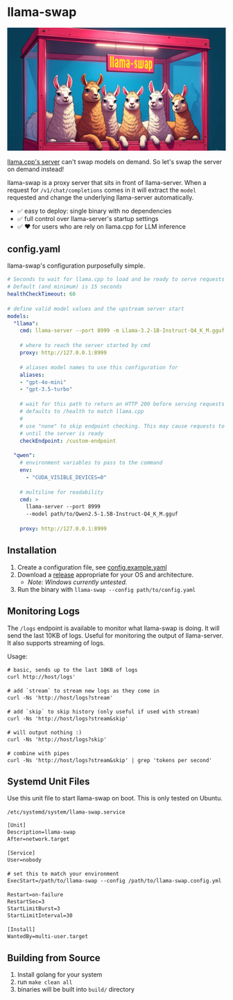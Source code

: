 # llama-swap

![llama-swap header image](header.jpeg)

[llama.cpp's server](https://github.com/ggerganov/llama.cpp/tree/master/examples/server) can't swap models on demand. So let's swap the server on demand instead!

llama-swap is a proxy server that sits in front of llama-server. When a request for `/v1/chat/completions` comes in it will extract the `model` requested and change the underlying llama-server automatically.

- ✅ easy to deploy: single binary with no dependencies
- ✅ full control over llama-server's startup settings
- ✅ ❤️ for users who are rely on llama.cpp for LLM inference

## config.yaml

llama-swap's configuration purposefully simple.

```yaml
# Seconds to wait for llama.cpp to load and be ready to serve requests
# Default (and minimum) is 15 seconds
healthCheckTimeout: 60

# define valid model values and the upstream server start
models:
  "llama":
    cmd: llama-server --port 8999 -m Llama-3.2-1B-Instruct-Q4_K_M.gguf

    # where to reach the server started by cmd
    proxy: http://127.0.0.1:8999

    # aliases model names to use this configuration for
    aliases:
    - "gpt-4o-mini"
    - "gpt-3.5-turbo"

    # wait for this path to return an HTTP 200 before serving requests
    # defaults to /health to match llama.cpp
    #
    # use "none" to skip endpoint checking. This may cause requests to fail
    # until the server is ready
    checkEndpoint: /custom-endpoint

  "qwen":
    # environment variables to pass to the command
    env:
      - "CUDA_VISIBLE_DEVICES=0"

    # multiline for readability
    cmd: >
      llama-server --port 8999
      --model path/to/Qwen2.5-1.5B-Instruct-Q4_K_M.gguf

    proxy: http://127.0.0.1:8999
```

## Installation

1. Create a configuration file, see [config.example.yaml](config.example.yaml)
1. Download a [release](https://github.com/mostlygeek/llama-swap/releases) appropriate for your OS and architecture.
    * _Note: Windows currently untested._
1. Run the binary with `llama-swap --config path/to/config.yaml`

## Monitoring Logs

The `/logs` endpoint is available to monitor what llama-swap is doing. It will send the last 10KB of logs. Useful for monitoring the output of llama-server. It also supports streaming of logs.

Usage:

```
# basic, sends up to the last 10KB of logs
curl http://host/logs'

# add `stream` to stream new logs as they come in
curl -Ns 'http://host/logs?stream'

# add `skip` to skip history (only useful if used with stream)
curl -Ns 'http://host/logs?stream&skip'

# will output nothing :)
curl -Ns 'http://host/logs?skip'

# combine with pipes
curl -Ns 'http://host/logs?stream&skip' | grep 'tokens per second'
```

## Systemd Unit Files

Use this unit file to start llama-swap on boot. This is only tested on Ubuntu.

`/etc/systemd/system/llama-swap.service`
```
[Unit]
Description=llama-swap
After=network.target

[Service]
User=nobody

# set this to match your environment
ExecStart=/path/to/llama-swap --config /path/to/llama-swap.config.yml

Restart=on-failure
RestartSec=3
StartLimitBurst=3
StartLimitInterval=30

[Install]
WantedBy=multi-user.target
```

## Building from Source

1. Install golang for your system
1. run `make clean all`
1. binaries will be built into `build/` directory
